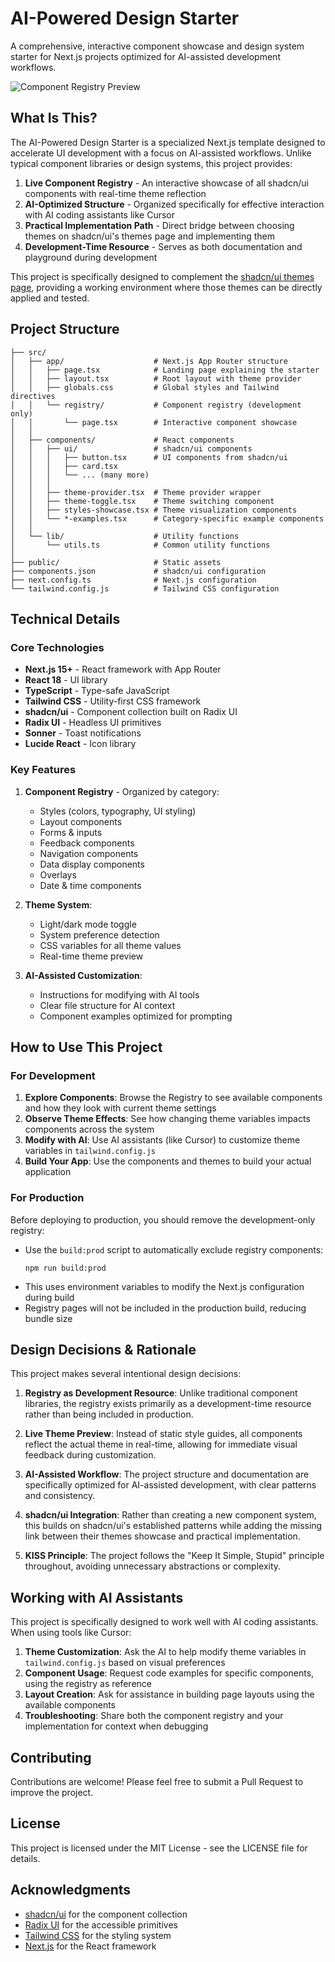 # AI-Powered Design Starter

A comprehensive, interactive component showcase and design system starter for Next.js projects optimized for AI-assisted development workflows.

![Component Registry Preview](https://via.placeholder.com/800x400?text=Component+Registry+Screenshot)

## What Is This?

The AI-Powered Design Starter is a specialized Next.js template designed to accelerate UI development with a focus on AI-assisted workflows. Unlike typical component libraries or design systems, this project provides:

1. **Live Component Registry** - An interactive showcase of all shadcn/ui components with real-time theme reflection
2. **AI-Optimized Structure** - Organized specifically for effective interaction with AI coding assistants like Cursor
3. **Practical Implementation Path** - Direct bridge between choosing themes on shadcn/ui's themes page and implementing them
4. **Development-Time Resource** - Serves as both documentation and playground during development

This project is specifically designed to complement the [shadcn/ui themes page](https://ui.shadcn.com/themes), providing a working environment where those themes can be directly applied and tested.

## Project Structure

```
├── src/
│   ├── app/                    # Next.js App Router structure
│   │   ├── page.tsx            # Landing page explaining the starter
│   │   ├── layout.tsx          # Root layout with theme provider
│   │   ├── globals.css         # Global styles and Tailwind directives
│   │   └── registry/           # Component registry (development only)
│   │       └── page.tsx        # Interactive component showcase
│   │
│   ├── components/             # React components
│   │   ├── ui/                 # shadcn/ui components
│   │   │   ├── button.tsx      # UI components from shadcn/ui
│   │   │   ├── card.tsx
│   │   │   └── ... (many more)
│   │   │
│   │   ├── theme-provider.tsx  # Theme provider wrapper
│   │   ├── theme-toggle.tsx    # Theme switching component
│   │   ├── styles-showcase.tsx # Theme visualization components
│   │   └── *-examples.tsx      # Category-specific example components
│   │
│   └── lib/                    # Utility functions
│       └── utils.ts            # Common utility functions
│
├── public/                     # Static assets
├── components.json             # shadcn/ui configuration
├── next.config.ts              # Next.js configuration
└── tailwind.config.js          # Tailwind CSS configuration
```

## Technical Details

### Core Technologies

- **Next.js 15+** - React framework with App Router
- **React 18** - UI library
- **TypeScript** - Type-safe JavaScript
- **Tailwind CSS** - Utility-first CSS framework
- **shadcn/ui** - Component collection built on Radix UI
- **Radix UI** - Headless UI primitives
- **Sonner** - Toast notifications
- **Lucide React** - Icon library

### Key Features

1. **Component Registry** - Organized by category:
   - Styles (colors, typography, UI styling)
   - Layout components
   - Forms & inputs
   - Feedback components
   - Navigation components
   - Data display components
   - Overlays
   - Date & time components

2. **Theme System**:
   - Light/dark mode toggle
   - System preference detection
   - CSS variables for all theme values
   - Real-time theme preview

3. **AI-Assisted Customization**:
   - Instructions for modifying with AI tools
   - Clear file structure for AI context
   - Component examples optimized for prompting

## How to Use This Project

### For Development

1. **Explore Components**: Browse the Registry to see available components and how they look with current theme settings
2. **Observe Theme Effects**: See how changing theme variables impacts components across the system
3. **Modify with AI**: Use AI assistants (like Cursor) to customize theme variables in `tailwind.config.js`
4. **Build Your App**: Use the components and themes to build your actual application

### For Production

Before deploying to production, you should remove the development-only registry:
- Use the `build:prod` script to automatically exclude registry components:
  ```
  npm run build:prod
  ```
- This uses environment variables to modify the Next.js configuration during build
- Registry pages will not be included in the production build, reducing bundle size

## Design Decisions & Rationale

This project makes several intentional design decisions:

1. **Registry as Development Resource**: Unlike traditional component libraries, the registry exists primarily as a development-time resource rather than being included in production.

2. **Live Theme Preview**: Instead of static style guides, all components reflect the actual theme in real-time, allowing for immediate visual feedback during customization.

3. **AI-Assisted Workflow**: The project structure and documentation are specifically optimized for AI-assisted development, with clear patterns and consistency.

4. **shadcn/ui Integration**: Rather than creating a new component system, this builds on shadcn/ui's established patterns while adding the missing link between their themes showcase and practical implementation.

5. **KISS Principle**: The project follows the "Keep It Simple, Stupid" principle throughout, avoiding unnecessary abstractions or complexity.

## Working with AI Assistants

This project is specifically designed to work well with AI coding assistants. When using tools like Cursor:

1. **Theme Customization**: Ask the AI to help modify theme variables in `tailwind.config.js` based on visual preferences
2. **Component Usage**: Request code examples for specific components, using the registry as reference
3. **Layout Creation**: Ask for assistance in building page layouts using the available components
4. **Troubleshooting**: Share both the component registry and your implementation for context when debugging

## Contributing

Contributions are welcome! Please feel free to submit a Pull Request to improve the project.

## License

This project is licensed under the MIT License - see the LICENSE file for details.

## Acknowledgments

- [shadcn/ui](https://ui.shadcn.com) for the component collection
- [Radix UI](https://www.radix-ui.com/) for the accessible primitives
- [Tailwind CSS](https://tailwindcss.com/) for the styling system
- [Next.js](https://nextjs.org/) for the React framework
